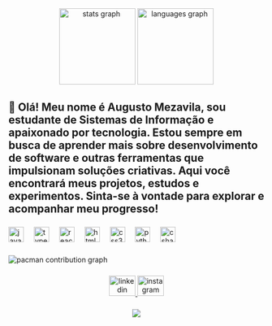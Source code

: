 <div align="center">
  <img src="https://github-readme-stats.vercel.app/api?username=Guguto96&hide_title=false&hide_rank=false&show_icons=true&include_all_commits=true&count_private=true&disable_animations=false&theme=dracula&locale=en&hide_border=false" height="150" alt="stats graph"  />
  <img src="https://github-readme-stats.vercel.app/api/top-langs?username=Guguto96&locale=en&hide_title=false&layout=compact&card_width=320&langs_count=5&theme=dracula&hide_border=false" height="150" alt="languages graph"  />
</div>

###

<h2 align="left">👋 Olá! Meu nome é Augusto Mezavila, sou estudante de Sistemas de Informação e apaixonado por tecnologia. Estou sempre em busca de aprender mais sobre desenvolvimento de software e outras ferramentas que impulsionam soluções criativas. Aqui você encontrará meus projetos, estudos e experimentos. Sinta-se à vontade para explorar e acompanhar meu progresso!</h2>

###

<div align="left">
  <img src="https://cdn.jsdelivr.net/gh/devicons/devicon/icons/javascript/javascript-original.svg" height="30" alt="javascript logo"  />
  <img width="12" />
  <img src="https://cdn.jsdelivr.net/gh/devicons/devicon/icons/typescript/typescript-original.svg" height="30" alt="typescript logo"  />
  <img width="12" />
  <img src="https://cdn.jsdelivr.net/gh/devicons/devicon/icons/react/react-original.svg" height="30" alt="react logo"  />
  <img width="12" />
  <img src="https://cdn.jsdelivr.net/gh/devicons/devicon/icons/html5/html5-original.svg" height="30" alt="html5 logo"  />
  <img width="12" />
  <img src="https://cdn.jsdelivr.net/gh/devicons/devicon/icons/css3/css3-original.svg" height="30" alt="css3 logo"  />
  <img width="12" />
  <img src="https://cdn.jsdelivr.net/gh/devicons/devicon/icons/python/python-original.svg" height="30" alt="python logo"  />
  <img width="12" />
  <img src="https://cdn.jsdelivr.net/gh/devicons/devicon/icons/csharp/csharp-original.svg" height="30" alt="csharp logo"  />
</div>

###

<picture>
  <source media="(prefers-color-scheme: dark)" srcset="https://raw.githubusercontent.com/Guguto96/Guguto96/output/pacman-contribution-graph-dark.svg">
  <source media="(prefers-color-scheme: light)" srcset="https://raw.githubusercontent.com/Guguto96/Guguto96/output/pacman-contribution-graph.svg">
  <img alt="pacman contribution graph" src="https://raw.githubusercontent.com/Guguto96/Guguto96/output/pacman-contribution-graph.svg">
</picture>

###

<div align="center">
  <a href="https://www.linkedin.com/authwall?trk=bf&trkInfo=AQEOSbnz0syyzwAAAZav0OSowSkPtdYRd8QrZqIrxIE8DUtod_lNwQi6CNLxZ_WHN42K7c7oB8VIB2OErjKxsQ65SSh-DAar4ERssEuxqteKlCnWVf80C6SlY8fQzzajNy69Wrw=&original_referer=&sessionRedirect=https%3A%2F%2Fwww.linkedin.com%2Fin%2Faugusto-caixeta-66b22127b%3Futm_source%3Dshare%26utm_campaign%3Dshare_via%26utm_content%3Dprofile%26utm_medium%3Dandroid_app" target="_blank">
    <img src="https://raw.githubusercontent.com/maurodesouza/profile-readme-generator/master/src/assets/icons/social/linkedin/default.svg" width="52" height="40" alt="linkedin logo"  />
  </a>
  <a href="https://www.instagram.com/augusto_caixeta/?igsh=MTFuenA3Y2JsMHdiZA%3D%3D#" target="_blank">
    <img src="https://raw.githubusercontent.com/maurodesouza/profile-readme-generator/master/src/assets/icons/social/instagram/default.svg" width="52" height="40" alt="instagram logo"  />
  </a>
</div>

###

<div align="center">
  <img src="https://profile-counter.glitch.me/Guguto96/count.svg?"  />
</div>

###
